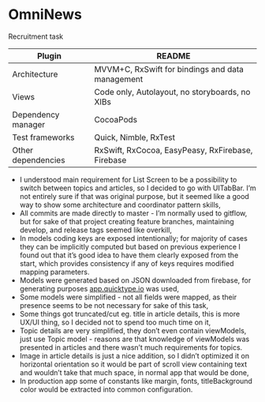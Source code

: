 <h1 class="code-line" data-line-start=0 data-line-end=1 ><a id="OmniNews_0"></a>OmniNews</h1>
<p class="has-line-data" data-line-start="1" data-line-end="2">Recruitment task</p>
<table class="table table-striped table-bordered">
<thead>
<tr>
<th>Plugin</th>
<th>README</th>
</tr>
</thead>
<tbody>
<tr>
<td>Architecture</td>
<td>MVVM+C, RxSwift for bindings and data management</td>
</tr>
<tr>
<td>Views</td>
<td>Code only, Autolayout, no storyboards, no XIBs</td>
</tr>
<tr>
<td>Dependency manager</td>
<td>CocoaPods</td>
</tr>
<tr>
<td>Test frameworks</td>
<td>Quick, Nimble, RxTest</td>
</tr>
<tr>
<td>Other dependencies</td>
<td>RxSwift, RxCocoa, EasyPeasy, RxFirebase, Firebase</td>
</tr>
</tbody>
</table>
<ul>
<li class="has-line-data" data-line-start="10" data-line-end="11">I understood main requirement for List Screen to be a possibility to switch between topics and articles, so I decided to go with UITabBar. I’m not entirely sure if that was original purpose, but it seemed like a good way to show some architecture and coordinator pattern skills,</li>
<li class="has-line-data" data-line-start="11" data-line-end="12">All commits are made directly to master - I’m normally used to gitflow, but for sake of that project creating feature branches, maintaining develop, and release tags seemed like overkill,</li>
<li class="has-line-data" data-line-start="12" data-line-end="13">In models coding keys are exposed intentionally; for majority of cases they can be implicitly computed but based on previous experience I found out that it’s good idea to have them clearly exposed from the start, which provides consistency if any of keys requires modified mapping parameters.</li>
<li class="has-line-data" data-line-start="13" data-line-end="14">Models were generated based on JSON downloaded from firebase, for generating purposes <a href="http://app.quicktype.io">app.quicktype.io</a> was used,</li>
<li class="has-line-data" data-line-start="14" data-line-end="15">Some models were simplified - not all fields were mapped, as their presence seems to be not necessary for sake of this task,</li>
<li class="has-line-data" data-line-start="15" data-line-end="16">Some things got truncated/cut eg. title in article details, this is more UX/UI thing, so I decided not to spend too much time on it,</li>
<li class="has-line-data" data-line-start="16" data-line-end="17">Topic details are very simplified, they don’t even contain viewModels, just use Topic model - reasons are that knowledge of viewModels was presented in articles and there wasn’t much requirements for topics.</li>
<li class="has-line-data" data-line-start="17" data-line-end="18">Image in article details is just a nice addition, so I didn’t optimized it on horizontal orientation so it would be part of scroll view containing text and wouldn’t take that much space, in normal app that would be done,</li>
<li class="has-line-data" data-line-start="18" data-line-end="19">In production app some of constants like margin, fonts, titleBackground color would be extracted into common configuration.</li>
</ul>

